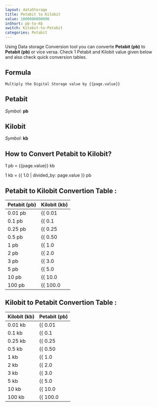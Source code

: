 ```yaml
---
layout: dataStorage
title: Petabit to Kilobit
value: 1000000000000
inShort: pb-to-kb
switch: Kilobit-to-Petabit
categories: Petabit
---
```


Using Data storage Conversion tool you can converte **Petabit (pb)** to **Petabit (pb)** or vice versa. Check 1 Petabit and Kilobit value given below and also check quick conversion tables.

## Formula
`Multiply the Digital Storage value by {{page.value}}`

## Petabit
*Symbol:* **pb**

## Kilobit
*Symbol:* **kb**

## How to Convert Petabit to Kilobit?

1 pb = {{page.value}} kb

1 kb = {{ 1.0 | divided_by: page.value }} pb


## Petabit to Kilobit Convertion Table :

| Petabit (pb) | Kilobit (kb) |
| ---- | ---- |
| 0.01 pb | {{ 0.01 | times: page.value }} kb |
| 0.1 pb | {{ 0.1 | times: page.value }} kb |
| 0.25 pb | {{ 0.25 | times: page.value }} kb |
| 0.5 pb | {{ 0.50 | times: page.value }} kb |
| 1 pb | {{ 1.0 | times: page.value }} kb |
| 2 pb | {{ 2.0 | times: page.value }} kb |
| 3 pb | {{ 3.0 | times: page.value }} kb |
| 5 pb | {{ 5.0 | times: page.value }} kb |
| 10 pb | {{ 10.0 | times: page.value }} kb |
| 100 pb | {{ 100.0 | times: page.value }} kb |

## Kilobit to Petabit Convertion Table :

| Kilobit (kb) | Petabit (pb) |
| ---- | ---- |
| 0.01 kb | {{ 0.01 | divided_by: page.value }} pb |
| 0.1 kb | {{ 0.1 | divided_by: page.value }} pb |
| 0.25 kb | {{ 0.25 | divided_by: page.value }} pb |
| 0.5 kb | {{ 0.50 | divided_by: page.value }} pb |
| 1 kb | {{ 1.0 | divided_by: page.value }} pb |
| 2 kb | {{ 2.0 | divided_by: page.value }} pb |
| 3 kb | {{ 3.0 | divided_by: page.value }} pb |
| 5 kb | {{ 5.0 | divided_by: page.value }} pb |
| 10 kb | {{ 10.0 | divided_by: page.value }} pb |
| 100 kb | {{ 100.0 | divided_by: page.value }} pb |


<script>
document.getElementById('selectInput')[18].selected = true
document.getElementById('selectOutput')[2].selected = true
</script>
